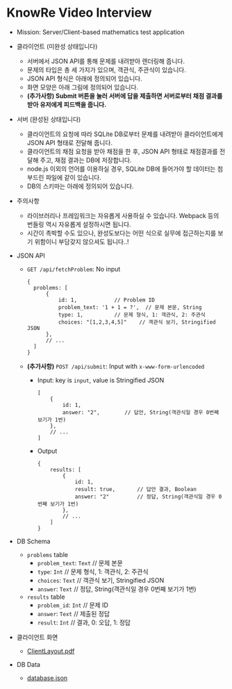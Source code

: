 # KnowRe Video Interview

* Mission: Server/Client-based mathematics test application

* 클라이언트 (미완성 상태입니다)
  * 서버에서 JSON API를 통해 문제를 내려받아 렌더링해 줍니다.
  * 문제의 타입은 총 세 가지가 있으며, 객관식, 주관식이 있습니다.
  * JSON API 형식은 아래에 정의되어 있습니다.
  * 화면 모양은 아래 그림에 정의되어 있습니다.
  * **(추가사항) Submit 버튼을 눌러 서버에 답을 제출하면 서버로부터 채점 결과를 받아 유저에게 피드백을 줍니다.**

* 서버 (완성된 상태입니다)
  * 클라이언트의 요청에 따라 SQLite DB로부터 문제를 내려받아 클라이언트에게 JSON API 형태로 전달해 줍니다.
  * 클라이언트의 채점 요청을 받아 채점을 한 후, JSON API 형태로 채점결과를 전달해 주고, 채점 결과는 DB에 저장합니다.
  * node.js 이외의 언어를 이용하실 경우, SQLite DB에 들어가야 할 데이터는 첨부드린 파일에 같이 있습니다.
  * DB의 스키마는 아래에 정의되어 있습니다.

* 주의사항
  * 라이브러리나 프레임워크는 자유롭게 사용하실 수 있습니다. Webpack 등의 번들링 역시 자유롭게 설정하시면 됩니다.
  * 시간이 촉박할 수도 있으나, 완성도보다는 어떤 식으로 실무에 접근하는지를 보기 위함이니 부담갖지 않으셔도 됩니다..!

* JSON API
  * `GET /api/fetchProblem`: No input

    ```
    {
      problems: [
          {
              id: 1,            // Problem ID
              problem_text: '1 + 1 = ?',  // 문제 본문, String
              type: 1,          // 문제 형식, 1: 객관식, 2: 주관식
              choices: "[1,2,3,4,5]"    // 객관식 보기, Stringified JSON
          },
          // ...
      ]
    }
    ```

  * **(추가사항)** `POST /api/submit`: Input with `x-www-form-urlencoded`
    * Input: key is `input`, value is Stringified JSON

        ```
        [
            {
                id: 1,
                answer: "2",        // 답안, String(객관식일 경우 0번째 보기가 1번)
            },
            // ...
        ]
        ```

    * Output

        ```
        {
            results: [
                {
                    id: 1,
                    result: true,       // 답안 결과, Boolean
                    answer: "2"         // 정답, String(객관식일 경우 0번째 보기가 1번)
                },
                // ...
            ]
        }
        ```

* DB Schema
  * `problems` table
    * `problem_text`: `Text`  // 문제 본문
    * `type`: `Int`       // 문제 형식, 1: 객관식, 2: 주관식
    * `choices`: `Text`     // 객관식 보기, Stringified JSON
    * `answer`: `Text`      // 정답, String(객관식일 경우 0번째 보기가 1번)
  * `results` table
    * `problem_id`: `Int`   // 문제 ID
    * `answer`: `Text`      // 제출된 정답
    * `result`: `Int`     // 결과, 0: 오답, 1: 정답
* 클라이언트 화면
  * [ClientLayout.pdf](ClientLayout.pdf)
* DB Data
  * [database.json](database.json)

